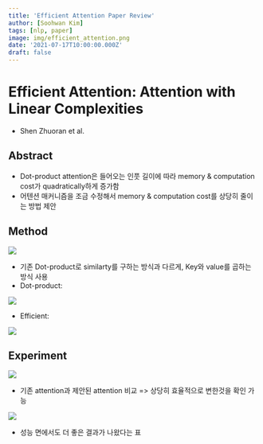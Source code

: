 ```yaml
---
title: 'Efficient Attention Paper Review'
author: [Soohwan Kim]
tags: [nlp, paper]
image: img/efficient_attention.png
date: '2021-07-17T10:00:00.000Z'
draft: false
---
```

  
# Efficient Attention: Attention with Linear Complexities
  
- Shen Zhuoran et al. 

## Abstract
- Dot-product attention은 들어오는 인풋 길이에 따라 memory & computation cost가 quadratically하게 증가함
- 어텐션 매커니즘을 조금 수정해서 memory & computation cost를 상당히 줄이는 방법 제안

## Method
  
<img src="https://www.pragmatic.ml/content/images/2020/06/image-13.png">
  
- 기존 Dot-product로 similarty를 구하는 방식과 다르게, Key와 value를 곱하는 방식 사용
- Dot-product: 
  
<img src="https://user-images.githubusercontent.com/42150335/121996703-0da3ac80-cde4-11eb-9870-e710b6b13c53.png">
  
- Efficient: 
  
<img src="https://user-images.githubusercontent.com/42150335/121996782-2f9d2f00-cde4-11eb-8c73-823f775a42f7.png">


## Experiment
  
<img src="https://user-images.githubusercontent.com/42150335/121996832-4774b300-cde4-11eb-8050-b0f7e00f343d.png">
  
- 기존 attention과 제안된 attention 비교 => 상당히 효율적으로 변한것을 확인 가능
  
<img src="https://user-images.githubusercontent.com/42150335/121997009-90c50280-cde4-11eb-9387-4b4819fcb251.png">
  
- 성능 면에서도 더 좋은 결과가 나왔다는 표
